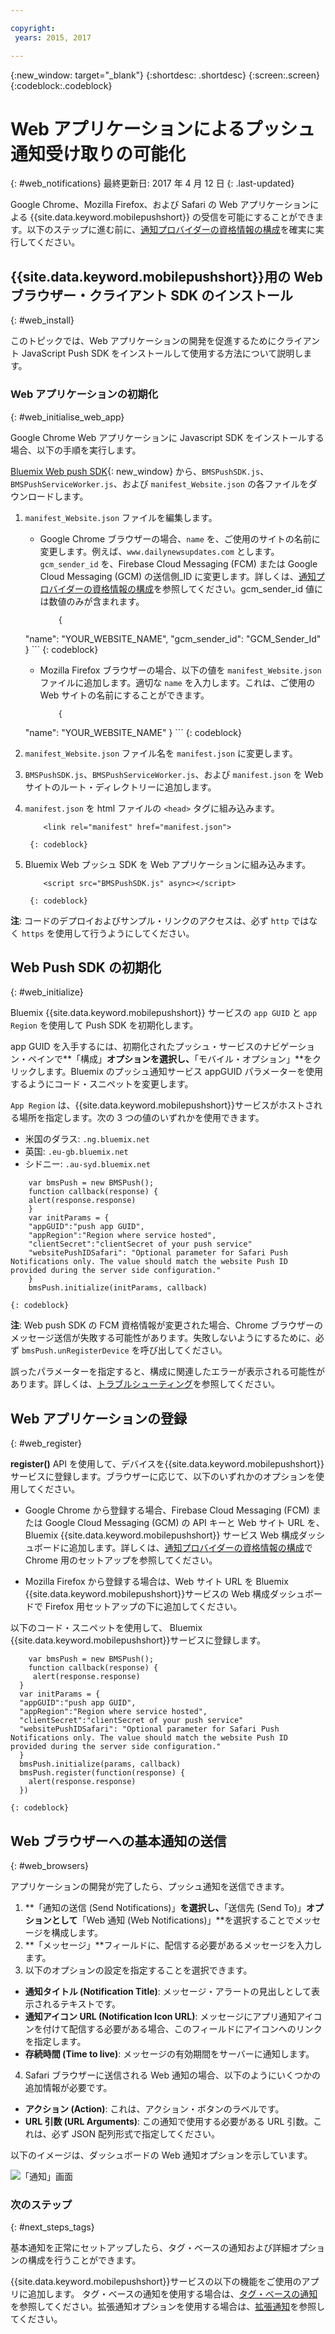 ```yaml
---

copyright:
 years: 2015, 2017

---
```


{:new_window: target="_blank"}
{:shortdesc: .shortdesc}
{:screen:.screen}
{:codeblock:.codeblock}

# Web アプリケーションによるプッシュ通知受け取りの可能化
{: #web_notifications}
最終更新日: 2017 年 4 月 12 日
{: .last-updated}

Google Chrome、Mozilla Firefox、および Safari の Web アプリケーションによる {{site.data.keyword.mobilepushshort}} の受信を可能にすることができます。以下のステップに進む前に、[通知プロバイダーの資格情報の構成](t__main_push_config_provider.html)を確実に実行してください。

## {{site.data.keyword.mobilepushshort}}用の Web ブラウザー・クライアント SDK のインストール
{: #web_install}

このトピックでは、Web アプリケーションの開発を促進するためにクライアント JavaScript Push SDK をインストールして使用する方法について説明します。

### Web アプリケーションの初期化
{: #web_initialise_web_app}

Google Chrome Web アプリケーションに Javascript SDK をインストールする場合、以下の手順を実行します。

[Bluemix Web push SDK](https://codeload.github.com/ibm-bluemix-mobile-services/bms-clientsdk-javascript-webpush/zip/master){: new_window} から、`BMSPushSDK.js`、`BMSPushServiceWorker.js`、および `manifest_Website.json` の各ファイルをダウンロードします。

1. `manifest_Website.json` ファイルを編集します。
	- Google Chrome ブラウザーの場合、`name` を、ご使用のサイトの名前に変更します。例えば、`www.dailynewsupdates.com` とします。`gcm_sender_id` を、Firebase Cloud Messaging (FCM) または Google Cloud Messaging (GCM) の送信側_ID に変更します。詳しくは、[通知プロバイダーの資格情報の構成](t__main_push_config_provider.html)を参照してください。gcm_sender_id 値には数値のみが含まれます。

		```
			{
	"name": "YOUR_WEBSITE_NAME",
	"gcm_sender_id": "GCM_Sender_Id"
			}
		```
    		{: codeblock}
 
	- Mozilla Firefox ブラウザーの場合、以下の値を `manifest_Website.json` ファイルに追加します。適切な `name` を入力します。これは、ご使用の Web サイトの名前にすることができます。

		```
			{ 
	"name": "YOUR_WEBSITE_NAME"
			}
		```
    		{: codeblock}

2. `manifest_Website.json` ファイル名を `manifest.json` に変更します。
3. `BMSPushSDK.js`、`BMSPushServiceWorker.js`、および `manifest.json` を Web サイトのルート・ディレクトリーに追加します。
3. `manifest.json` を html ファイルの `<head>` タグに組み込みます。
	```
		<link rel="manifest" href="manifest.json">
	```
    	{: codeblock}
4. Bluemix Web プッシュ SDK を Web アプリケーションに組み込みます。
	```
		<script src="BMSPushSDK.js" async></script>
	```
    	{: codeblock}

**注**: コードのデプロイおよびサンプル・リンクのアクセスは、必ず `http` ではなく `https` を使用して行うようにしてください。 

## Web Push SDK の初期化 
{: #web_initialize}

Bluemix {{site.data.keyword.mobilepushshort}} サービスの `app GUID` と `app Region` を使用して Push SDK を初期化します。  

app GUID を入手するには、初期化されたプッシュ・サービスのナビゲーション・ペインで**「構成」**オプションを選択し、**「モバイル・オプション」**をクリックします。Bluemix のプッシュ通知サービス appGUID パラメーターを使用するようにコード・スニペットを変更します。

`App Region` は、{{site.data.keyword.mobilepushshort}}サービスがホストされる場所を指定します。次の 3 つの値のいずれかを使用できます。

 - 米国のダラス:	 `.ng.bluemix.net`
 - 英国:      			 `.eu-gb.bluemix.net`
 - シドニー:   		 `.au-syd.bluemix.net`

```
	var bmsPush = new BMSPush();
 	function callback(response) {
 	alert(response.response)
 	}
  	var initParams = {
  	"appGUID":"push app GUID",
  	"appRegion":"Region where service hosted",
   	"clientSecret":"clientSecret of your push service"
   	"websitePushIDSafari": "Optional parameter for Safari Push Notifications only. The value should match the website Push ID provided during the server side configuration."
    }
  	bmsPush.initialize(initParams, callback)
```
	{: codeblock}

**注**: Web push SDK の FCM 資格情報が変更された場合、Chrome ブラウザーのメッセージ送信が失敗する可能性があります。失敗しないようにするために、必ず `bmsPush.unRegisterDevice` を呼び出してください。

誤ったパラメーターを指定すると、構成に関連したエラーが表示される可能性があります。詳しくは、[トラブルシューティング](troubleshooting.html)を参照してください。

## Web アプリケーションの登録
{: #web_register}

**register()** API を使用して、デバイスを{{site.data.keyword.mobilepushshort}}サービスに登録します。ブラウザーに応じて、以下のいずれかのオプションを使用してください。

- Google Chrome から登録する場合、Firebase Cloud Messaging (FCM) または Google Cloud Messaging (GCM) の API キーと Web サイト URL を、Bluemix {{site.data.keyword.mobilepushshort}} サービス Web 構成ダッシュボードに追加します。詳しくは、[通知プロバイダーの資格情報の構成](t__main_push_config_provider.html)で Chrome 用のセットアップを参照してください。

- Mozilla Firefox から登録する場合は、Web サイト URL を Bluemix {{site.data.keyword.mobilepushshort}}サービスの Web 構成ダッシュボードで Firefox 用セットアップの下に追加してください。

以下のコード・スニペットを使用して、 Bluemix {{site.data.keyword.mobilepushshort}}サービスに登録します。

```
	var bmsPush = new BMSPush();
	function callback(response) {
     alert(response.response)
  }
  var initParams = {
  "appGUID":"push app GUID",
  "appRegion":"Region where service hosted",
  "clientSecret":"clientSecret of your push service"
  "websitePushIDSafari": "Optional parameter for Safari Push Notifications only. The value should match the website Push ID provided during the server side configuration."
  }
  bmsPush.initialize(params, callback)
  bmsPush.register(function(response) {
    alert(response.response)
  })
```
    {: codeblock}


## Web ブラウザーへの基本通知の送信
{: #web_browsers}

アプリケーションの開発が完了したら、プッシュ通知を送信できます。 

1. **「通知の送信 (Send Notifications)」**を選択し、**「送信先 (Send To)」**オプションとして**「Web 通知 (Web Notifications)」**を選択することでメッセージを構成します。 
2. **「メッセージ」**フィールドに、配信する必要があるメッセージを入力します。
3. 以下のオプションの設定を指定することを選択できます。
  - **通知タイトル (Notification Title)**: メッセージ・アラートの見出しとして表示されるテキストです。
  - **通知アイコン URL (Notification Icon URL)**: メッセージにアプリ通知アイコンを付けて配信する必要がある場合、このフィールドにアイコンへのリンクを指定します。
  - **存続時間 (Time to live)**: メッセージの有効期間をサーバーに通知します。
4. Safari ブラウザーに送信される Web 通知の場合、以下のようにいくつかの追加情報が必要です。
  - **アクション (Action)**: これは、アクション・ボタンのラベルです。
  - **URL 引数 (URL Arguments)**: この通知で使用する必要がある URL 引数。これは、必ず JSON 配列形式で指定してください。 
 
以下のイメージは、ダッシュボードの Web 通知オプションを示しています。

  ![「通知」画面](images/DashboardWebpush.jpg)


### 次のステップ
{: #next_steps_tags}

基本通知を正常にセットアップしたら、タグ・ベースの通知および詳細オプションの構成を行うことができます。

{{site.data.keyword.mobilepushshort}}サービスの以下の機能をご使用のアプリに追加します。
  タグ・ベースの通知を使用する場合は、[タグ・ベースの通知](c_tag_basednotifications.html)を参照してください。拡張通知オプションを使用する場合は、[拡張通知](t_advance_badge_sound_payload.html)を参照してください。







